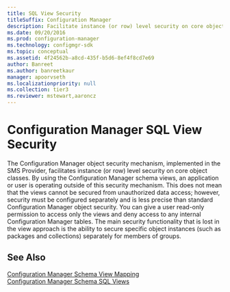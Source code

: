 ```yaml
---
title: SQL View Security
titleSuffix: Configuration Manager
description: Facilitate instance (or row) level security on core object classes. Using the Configuration Manager schema views, an application or user is operating outside of this security mechanism.
ms.date: 09/20/2016
ms.prod: configuration-manager
ms.technology: configmgr-sdk
ms.topic: conceptual
ms.assetid: 4f24562b-a8cd-435f-b5d6-8ef4f8cd7e69
author: Banreet
ms.author: banreetkaur
manager: apoorvseth
ms.localizationpriority: null
ms.collection: tier3
ms.reviewer: mstewart,aaroncz 
---
```

# Configuration Manager SQL View Security
The Configuration Manager object security mechanism, implemented in the SMS Provider, facilitates instance (or row) level security on core object classes. By using the Configuration Manager schema views, an application or user is operating outside of this security mechanism. This does not mean that the views cannot be secured from unauthorized data access; however, security must be configured separately and is less precise than standard Configuration Manager object security. You can give a user read-only permission to access only the views and deny access to any internal Configuration Manager tables. The main security functionality that is lost in the view approach is the ability to secure specific object instances (such as packages and collections) separately for members of groups.  

## See Also  
 [Configuration Manager Schema View Mapping](../../../develop/core/understand/configuration-manager-schema-view-mapping.md)   
 [Configuration Manager Schema SQL Views](../../../develop/core/understand/configuration-manager-schema-sql-views.md)
